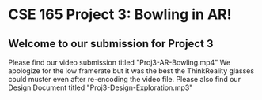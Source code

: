 # CSE 165 Project 3: Bowling in AR!

## Welcome to our submission for Project 3
Please find our video submission titled "Proj3-AR-Bowling.mp4" We apologize for the low framerate but it was the best the ThinkReality glasses could muster even after re-encoding the video file.
Please also find our Design Document titled "Proj3-Design-Exploration.mp3"
